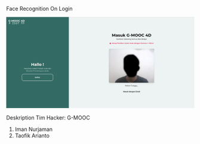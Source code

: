 Face Recognition On Login

<p align="center"><img src="https://github.com/nurzaman-now/G-MOOC-4D/blob/face-recognition/screenshoot/face-recognition.png" width="600" alt="Face Recognition Image"></P>

Deskription Tim Hacker:
G-MOOC

1. Iman Nurjaman
2. Taofik Arianto
